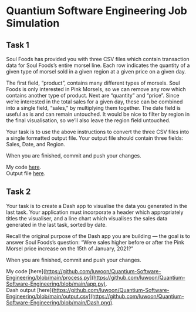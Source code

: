 # Quantium Software Engineering Job Simulation

## Task 1

Soul Foods has provided you with three CSV files which contain transaction data for Soul Foods’s entire morsel line. Each row indicates the quantity of a given type of morsel sold in a given region at a given price on a given day. 

The first field, “product”, contains many different types of morsels. Soul Foods is only interested in Pink Morsels, so we can remove any row which contains another type of product.
Next are “quantity” and “price”. Since we’re interested in the total sales for a given day, these can be combined into a single field, “sales,” by multiplying them together.
The date field is useful as is and can remain untouched.
It would be nice to filter by region in the final visualisation, so we’ll also leave the region field untouched.
 
Your task is to use the above instructions to convert the three CSV files into a single formatted output file. Your output file should contain three fields: Sales, Date, and Region.
 
When you are finished, commit and push your changes.

My code [here](https://github.com/luwoon/Quantium-Software-Engineering/blob/main/process.py).  
Output file [here](https://github.com/luwoon/Quantium-Software-Engineering/blob/main/output.csv).

## Task 2

Your task is to create a Dash app to visualise the data you generated in the last task. Your application must incorporate a header which appropriately titles the visualiser, and a line chart which visualises the sales data generated in the last task, sorted by date. 
 
Recall the original purpose of the Dash app you are building — the goal is to answer Soul Foods’s question: “Were sales higher before or after the Pink Morsel price increase on the 15th of January, 2021?” 
 
When you are finished, commit and push your changes.

My code [here](https://github.com/luwoon/Quantium-Software-Engineering/blob/main/process.py](https://github.com/luwoon/Quantium-Software-Engineering/blob/main/app.py).  
Dash output [here](https://github.com/luwoon/Quantium-Software-Engineering/blob/main/output.csv](https://github.com/luwoon/Quantium-Software-Engineering/blob/main/Dash.png).

